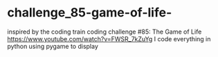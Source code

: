 # challenge_85-game-of-life-
inspired by the coding train coding challenge #85: The Game of Life https://www.youtube.com/watch?v=FWSR_7kZuYg
I code everything in python using pygame to display
